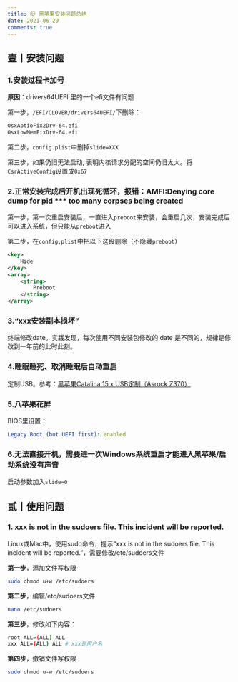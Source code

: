 ```yaml
---
title: 📪 黑苹果安装问题总结
date: 2021-06-29
comments: true
---
```



## 壹丨安装问题

### 1.安装过程卡加号

__原因__：drivers64UEFI 里的一个efi文件有问题

第一步，`/EFI/CLOVER/drivers64UEFI/`下删除：

```bash
OsxAptioFix2Drv-64.efi
OsxLowMemFixDrv-64.efi
```

第二步，`config.plist`中删掉`slide=XXX`

第三步，如果仍旧无法启动, 表明内核请求分配的空间仍旧太大。将`CsrActiveConfig`设置成`0x67`

### 2.正常安装完成后开机出现死循环，报错：AMFI:Denying core dump for pid *** too many corpses being created

第一步，第一次重启安装后，一直进入`preboot`来安装，会重启几次，安装完成后可以进入系统，但只能从`preboot`进入

第二步，在`config.plist`中把以下这段删除（不隐藏`preboot`）

```xml
<key>
	Hide
</key>
<array>
	<string>
		Preboot
	</string>
</array>
```

### 3.“xxx安装副本损坏”

终端修改date。实践发现，每次使用不同安装包修改的 date 是不同的，规律是修改到一年前的此时此刻。

### 4.睡眠睡死、取消睡眠后自动重启

定制USB。参考：[黑苹果Catalina 15.x USB定制（Asrock Z370）](https://blog.csdn.net/LeoForBest/article/details/103247824)

### 5.八苹果花屏

BIOS里设置：

```yaml
Legacy Boot (but UEFI first): enabled
```

### 6.无法直接开机，需要进一次Windows系统重启才能进入黑苹果/启动系统没有声音

启动参数加入`slide=0`

## 贰丨使用问题

### 1. xxx is not in the sudoers file. This incident will be reported.

Linux或Mac中，使用sudo命令，提示“xxx is not in the sudoers file. This incident will be reported.”，需要修改/etc/sudoers文件

__第一步__，添加文件写权限

```bash
sudo chmod u+w /etc/sudoers
```

__第二步__，编辑/etc/sudoers文件

```bash
nano /etc/sudoers
```

__第三步__，修改如下内容：

```bash
root ALL=(ALL) ALL
xxx ALL=(ALL) ALL # xxx是用户名
```

__第四步__，撤销文件写权限

```bash
sudo chmod u-w /etc/sudoers
```


